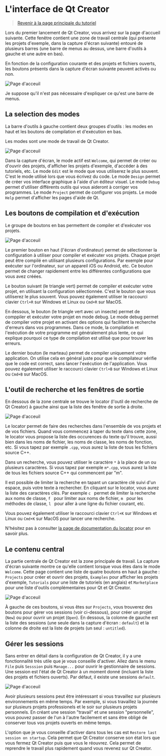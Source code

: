 
# L'interface de Qt Creator

> [Revenir à la page principale du tutoriel](README.md)

Lors du premier lancement de Qt Creator, vous arrivez sur la page d'accueil suivante. Cette fenêtre contient une zone de travail
centrale (qui présente les projets d'exemple, dans la capture d'écran suivante) entouré de plusieurs barres (une barre de menus au dessus,
une barre d'outils à gauche et une autre en bas).

En fonction de la configuration courante et des projets et fichiers ouverts, les boutons présents dans la capture d'écran suivante
peuvent activés ou non.

![Page d'acceuil](images/qtc_01.png)

Je suppose qu'il n'est pas nécessaire d'expliquer ce qu'est une barre de menus.

## La selection des modes

La barre d'outils à gauche contient deux groupes d'outils : les modes en haut et les boutons de compilation et d'exécution en bas.

Les modes sont une mode de travail de Qt Creator.

![Page d'acceuil](images/qtc_02.png)

Dans la capture d'écran, le mode actif est `Welcome`, qui permet de créer ou d'ouvrir
des projets, d'afficher les projets d'exemple, d'accéder à des tutoriels, etc. Le mode `Edit` est le mode que vous utiliserez le plus
souvent. C'est le mode utilisé lors que vous écrivez du code. Le mode `Design` permet de créer vos interface graphique à l'aide d'un
éditeur visuel. Le mode `Debug` permet d'utiliser différents outils qui vous aideront à corriger vos programmes. Le mode `Project` permet
de configurer vos projets. Le mode `Help` permet d'afficher les pages d'aide de Qt.

## Les boutons de compilation et d'exécution

Le groupe de boutons en bas permettent de compiler et d'exécuter vos projets.

![Page d'acceuil](images/qtc_03.png)

Le premier bouton en haut (l'écran d'ordinateur) permet de sélectionner la configuration à utiliser pour compiler et exécuter vos projets. 
Chaque projet peut être compilé en utilisant plusieurs configurations. Par exemple pour exécuter sur l'ordinateur, sur un appareil iOS ou 
Android, etc. Ce bouton permet de changer rapidement entre les différentes configurations que vous avez créées.

Le bouton suivant (le triangle vert) permet de compiler et exécuter votre projet, en utilisant la configuration sélectionnée. C'est le bouton
que vous utiliserez le plus souvent. Vous pouvez également utiliser le raccourci clavier `Ctrl+R` sur Windows et Linux ou `Cmd+R` sur MacOS.

En dessous, le bouton (le triangle vert avec un insecte) permet de comppiler et exécuter votre projet en mode debug. Le mode debug permet
de compiler votre projet en activant des options qui facilitent la recherche d'erreurs dans vos programmes. Dans ce mode, la compilation et
l'exécution de votre programme est généralement plus lente, ce qui explique pourquoi ce type de compilation est utilisé que pour trouver les
erreurs.

Le dernier bouton (le marteau) permet de compiler uniquement votre application. On utilise cela en général juste pour que le compilateur
vérifie que le code est correct, sans lancer l'exécution de l'application. Vous pouvez également utiliser le raccourci clavier `Ctrl+B` 
sur Windows et Linux ou `Cmd+B` sur MacOS.

## L'outil de recherche et les fenêtres de sortie

En dessous de la zone centrale se trouve le locator (l'outil de recherche de Qt Creator) à gauche ainsi que la liste des fenêtre de sortie
à droite.

![Page d'acceuil](images/qtc_04.png)

Le locator permet de faire des recherches dans l'ensemble de vos projets et de vos fichiers. Quand vous commencez à taper du texte
dans cette zone, le locator vous propose la liste des occurences du texte qu'il trouve, aussi bien dans les noms de fichier, les
noms de classe, les noms de fonction, etc. Si vous tapez par exemple `.cpp`, vous aurez la liste de tous les fichiers source C++.

Dans un recherche, vous pouvez utiliser le caractère `*` à la place de un ou plusieurs caractères. Si vous tapez par exemple 
`m*.cpp`, vous aurez la liste de tous les fichiers source C++ qui commencent par "m".

Il est possible de limiter la recherche en tapant un caractère clé suivi d'un espace, puis votre texte à rechercher. En cliquant sur
le locator, vous aurez la liste des caractères clés. Par exemple `c ` permet de limiter la recherche aux noms de classe, `f ` pour limiter
aux noms de fichier, `m ` pour les méthodes de classe, `l ` pour aller à une ligne du fichier courant, etc.

Vous pouvez également utiliser le raccourci clavier `Ctrl+K` sur Windows et Linux ou `Cmd+K` sur MacOS pour lancer une recherche.

N'hésitez pas à consulter [la page de documentation du locator](https://doc.qt.io/qtcreator/creator-editor-locator.html) pour en savoir plus.

## Le contenu central

La partie centrale de Qt Creator est la zone principale de travail. La capture d'écran suivante montre ce qu'elle contient lorsque
vous êtes dans le mode `Welcome`. Cette page contient une liste de quatre boutons en haut à gauche : `Projects` pour créer et ouvrir
des projets, `Examples` pour afficher les projets d'exemple, `Tutorials` pour une liste de tutoriels (en anglais) et `Marketplace`
pour une liste d'outils complémentaires pour Qt et Qt Creator.

![Page d'acceuil](images/qtc_05.png)

À gauche de ces boutons, si vous êtes sur `Projects`, vous trouverez des boutons pour gérer vos sessions (voir ci-dessous), pour
créer un projet (`New`) ou pour ouvrir un projet (`Open`). En dessous, la colonne de gauche est la liste des sessions (une seule 
dans la capture d'écran : `default`) et la colonne de droite est la liste de projets (un seul : `untitled`).

## Gérer les sessions

Sans entrer en détail dans la configuration de Qt Creator, il y a une fonctionnalité très utile que je vous conseille d'activer.
Allez dans le menu `File` puis `Sesssion` puis `Manage...` pour ouvrir le gestionnaire de sessions. Une session est l'état de
Qt Creator à un moment donné (incluant la liste des projets et fichiers ouverts). Par défaut, il existe une sessions `default`.

![Page d'acceuil](images/qtc_06.png)

Avoir plusieurs sessions peut être intéressant si vous travaillez sur plusieurs environnements en même temps. Par exemple, si
vous travaillez la journée sur plusieurs projets professionels et le soir sur plusieurs projets personnels. En créant une session
"travail" et une session "personnelle", vous pouvez passer de l'un à l'autre facilement et sans être obligé de conserver tous vos 
projets ouverts en même temps.

L'option que je vous conseille d'activer dans tous les cas est `Restore last session on startup`. Cela permet que Qt Creator
conserve son état lors que vous fermez Qt Creator puis que vous le réouvrez. Cela permet de reprendre le travail plus rapidement
quand vous revenez sur Qt Creator.
